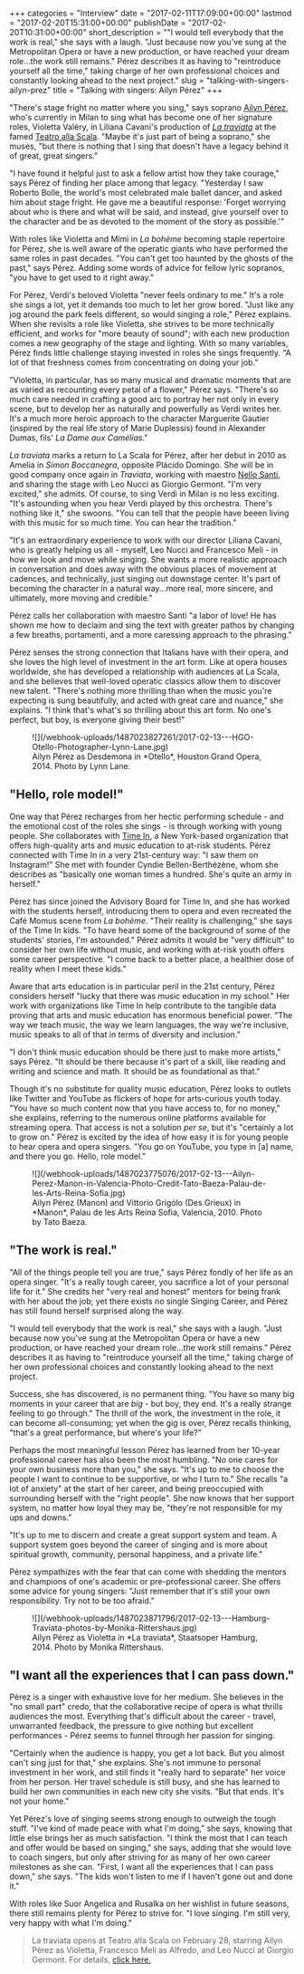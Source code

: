 +++
categories = "Interview"
date = "2017-02-11T17:09:00+00:00"
lastmod = "2017-02-20T15:31:00+00:00"
publishDate = "2017-02-20T10:31:00+00:00"
short_description = "\"I would tell everybody that the work is real,\" she says with a laugh. \"Just because now you've sung at the Metropolitan Opera or have a new production, or have reached your dream role...the work still remains.\" Pérez describes it as having to \"reintroduce yourself all the time,\" taking charge of her own professional choices and constantly looking ahead to the next project."
slug = "talking-with-singers-ailyn-prez"
title = "Talking with singers: Ailyn Pérez"
+++

"There's stage fright no matter where you sing," says soprano [Ailyn Pérez](/scene/people/ailyn-perez/), who's currently in Milan to sing what has become one of her signature roles, Violetta Valéry, in Liliana Cavani's production of [*La traviata*](http://www.teatroallascala.org/en/season/2016-2017/opera/traviata.html) at the famed [Teatro alla Scala](/scene/companies/teatro-alla-scala/). "Maybe it's just part of being a soprano," she muses, "but there is nothing that I sing that doesn't have a legacy behind it of great, great singers."

"I have found it helpful just to ask a fellow artist how they take courage," says Pérez of finding her place among that legacy. "Yesterday I saw Roberto Bolle, the world's most celebrated male ballet dancer, and asked him about stage fright. He gave me a beautiful response: 'Forget worrying about who is there and what will be said, and instead, give yourself over to the character and be as devoted to the moment of the story as possible.'"

With roles like Violetta and Mimì in *La bohème* becoming staple repertoire for Pérez, she is well aware of the operatic giants who have performed the same roles in past decades. "You can't get too haunted by the ghosts of the past," says Pérez. Adding some words of advice for fellow lyric sopranos, "you have to get used to it right away."

For Pérez, Verdi's beloved Violetta "never feels ordinary to me." It's a role she sings a lot, yet it demands too much to let her grow bored. "Just like any jog around the park feels different, so would singing a role," Pérez explains. When she revisits a role like Violetta, she strives to be more technically efficient, and works for "more beauty of sound"; with each new production comes a new geography of the stage and lighting. With so many variables, Pérez finds little challenge staying invested in roles she sings frequently. "A lot of that freshness comes from concentrating on doing your job."

"Violetta, in particular, has so many musical and dramatic moments that are as varied as recounting every petal of a flower," Pérez says. "There's so much care needed in crafting a good arc to portray her not only in every scene, but to develop her as naturally and powerfully as Verdi writes her. It's a much more heroic approach to the character Marguerite Gautier (inspired by the real life story of Marie Duplessis) found in Alexander Dumas, fils' *La Dame aux Camélias*."

*La traviata* marks a return to La Scala for Pérez, after her debut in 2010 as Amelia in *Simon Boccanegra*, opposite Plácido Domingo. She will be in good company once again in *Traviata*, working with maestro [Nello Santi](https://en.wikipedia.org/wiki/Nello_Santi), and sharing the stage with Leo Nucci as Giorgio Germont. "I'm very excited," she admits. Of course, to sing Verdi in Milan is no less exciting. "It's astounding when you hear Verdi played by this orchestra. There's nothing like it," she swoons. "You can tell that the people have beeen living with this music for so much time. You can hear the tradition."

"It's an extraordinary experience to work with our director Liliana Cavani, who is greatly helping us all - myself, Leo Nucci and Francesco Meli - in how we look and move while singing. She wants a more realistic approach in conversation and does away with the obvious places of movement at cadences, and technically, just singing out downstage center. It's part of becoming the character in a natural way...more real, more sincere, and ultimately, more moving and credible."

Pérez calls her collaboration with maestro Santi "a labor of love! He has shown me how to declaim and sing the text with greater pathos by changing a few breaths, portamenti, and a more caressing approach to the phrasing."

Pérez senses the strong connection that Italians have with their opera, and she loves the high level of investment in the art form. Like at opera houses worldwide, she has developed a relationship with audiences at La Scala, and she believes that well-loved operatic classics allow them to discover new talent. "There's nothing more thrilling than when the music you're expecting is sung beautifully, and acted with great care and nuance," she explains. "I think that's what's so thrilling about this art form. No one's perfect, but boy, is everyone giving their best!"

<figure data-type="image">
![](/webhook-uploads/1487023827261/2017-02-13---HGO-Otello-Photographer-Lynn-Lane.jpg)
<figcaption>Ailyn Pérez as Desdemona in *Otello*, Houston Grand Opera, 2014. Photo by Lynn Lane.</figcaption>
</figure>

## "Hello, role model!"

One way that Pérez recharges from her hectic performing schedule - and the emotional cost of the roles she sings - is through working with young people. She collaborates with [Time In](http://timeinkids.org/mission/), a New York-based organization that offers high-quality arts and music education to at-risk students. Pérez connected with Time In in a very 21st-century way: "I saw them on Instagram!" She met with founder Cyndie Bellen-Berthézène, whom she describes as "basically one woman times a hundred. She's quite an army in herself."

Pérez has since joined the Advisory Board for Time In, and she has worked with the students herself, introducing them to opera and even recreated the Café Momus scene from *La bohème*. "Their reality is challenging," she says of the Time In kids. "To have heard some of the background of some of the students' stories, I'm astounded." Pérez admits it would be "very difficult" to consider her own life without music, and working with at-risk youth offers some career perspective. "I come back to a better place, a healthier dose of reality when I meet these kids."

Aware that arts education is in particular peril in the 21st century, Pérez considers herself "lucky that there was music education in my school." Her work with organizations like Time In help contribute to the tangible data proving that arts and music education has enormous beneficial power. "The way we teach music, the way we learn languages, the way we're inclusive, music speaks to all of that in terms of diversity and inclusion."

"I don't think music education should be there just to make more artists," says Pérez. "It should be there because it's part of a skill, like reading and writing and science and math. It should be as foundational as that."

Though it's no substitute for quality music education, Pérez looks to outlets like Twitter and YouTube as flickers of hope for arts-curious youth today. "You have so much content now that you have access to, for no money," she explains, referring to the numerous online platforms available for streaming opera. That access is not a solution *per se*, but it's "certainly a lot to grow on." Pérez is excited by the idea of how easy it is for young people to hear opera and opera singers. "You go on YouTube, you type in [a] name, and there you go. Hello, role model."

<figure data-type="image">
![](/webhook-uploads/1487023775076/2017-02-13---Ailyn-Perez-Manon-in-Valencia-Photo-Credit-Tato-Baeza-Palau-de-les-Arts-Reina-Sofia.jpg)
<figcaption>Ailyn Pérez (Manon) and Vittorio Grigólo (Des Grieux) in *Manon*, Palau de les Arts Reina Sofia, Valencia, 2010. Photo by Tato Baeza.</figcaption>
</figure>

## "The work is real."

"All of the things people tell you are true," says Pérez fondly of her life as an opera singer. "It's a really tough career, you sacrifice a lot of your personal life for it." She credits her "very real and honest" mentors for being frank with her about the job; yet there exists no single Singing Career, and Pérez has still found herself surprised along the way.

"I would tell everybody that the work is real," she says with a laugh. "Just because now you've sung at the Metropolitan Opera or have a new production, or have reached your dream role...the work still remains." Pérez describes it as having to "reintroduce yourself all the time," taking charge of her own professional choices and constantly looking ahead to the next project.

Success, she has discovered, is no permanent thing. "You have so many big moments in your career that are *big* - but boy, they end. It's a really strange feeling to go through." The thrill of the work, the investment in the role, it can become all-consuming; yet when the gig is over, Pérez recalls thinking, "that's a great performance, but where's your life?"

Perhaps the most meaningful lesson Pérez has learned from her 10-year professional career has also been the most humbling. "No one cares for your own business more than you," she says. "It's up to me to choose the people I want to continue to be supportive, or who I turn to." She recalls "a lot of anxiety" at the start of her career, and being preoccupied with surrounding herself with the "right people". She now knows that her support system, no matter how loyal they may be, "they're not responsible for my ups and downs."

"It's up to me to discern and create a great support system and team. A support system goes beyond the career of singing and is more about spiritual growth, community, personal happiness, and a private life."

Pérez sympathizes with the fear that can come with shedding the mentors and champions of one's academic or pre-professional career. She offers some advice for young singers: "Just remember that it's still your own responsibility. Try not to be too afraid."

<figure data-type="image">
![](/webhook-uploads/1487023871796/2017-02-13---Hamburg-Traviata-photos-by-Monika-Rittershaus.jpg)
<figcaption>Ailyn Pérez as Violetta in *La traviata*, Staatsoper Hamburg, 2014. Photo by Monika Rittershaus.</figcaption>
</figure>

## "I want all the experiences that I can pass down."

Pérez is a singer with exhaustive love for her medium. She believes in the "no small part" credo, that the collaborative recipe of opera is what thrills audiences the most. Everything that's difficult about the career - travel, unwarranted feedback, the pressure to give nothing but excellent performances - Pérez seems to funnel through her passion for singing.

"Certainly when the audience is happy, you get a lot back. But you almost can't sing just for that," she explains. She's not immune to personal investment in her work, and still finds it "really hard to separate" her voice from her person. Her travel schedule is still busy, and she has learned to build her own communities in each new city she visits. "But that ends. It's not your home."

Yet Pérez's love of singing seems strong enough to outweigh the tough stuff. "I've kind of made peace with what I'm doing," she says, knowing that little else brings her as much satisfaction. "I think the most that I can teach and offer would be based on singing," she says, adding that she would love to coach singers, but only after striving for as many of her own career milestones as she can. "First, I want all the experiences that I can pass down," she says. "The kids won't listen to me if I haven't gone out and done it."

With roles like Suor Angelica and Rusalka on her wishlist in future seasons, there still remains plenty for Pérez to strive for. "I love singing. I'm still very, very happy with what I'm doing."

>La traviata opens at Teatro alla Scala on February 28, starring Ailyn Pérez as Violetta, Francesco Meli as Alfredo, and Leo Nucci at Giorgio Germont. For details, [click here.](http://www.teatroallascala.org/en/season/2016-2017/opera/traviata.html)

